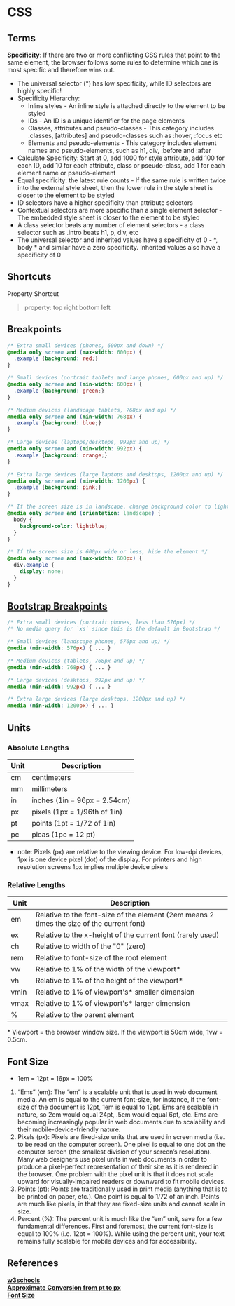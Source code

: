 # CSS

## Terms

**Specificity**: If there are two or more conflicting CSS rules that point to the same element, the browser follows some rules to determine which one is most specific and therefore wins out.

* The universal selector (*) has low specificity, while ID selectors are highly specific!
* Specificity Hierarchy:
  * Inline styles - An inline style is attached directly to the element to be styled
  * IDs - An ID is a unique identifier for the page elements
  * Classes, attributes and pseudo-classes - This category includes .classes, [attributes] and pseudo-classes such as :hover, :focus etc
  * Elements and pseudo-elements - This category includes element names and pseudo-elements, such as h1, div, :before and :after
* Calculate Specificity: Start at 0, add 1000 for style attribute, add 100 for each ID, add 10 for each attribute, class or pseudo-class, add 1 for each element name or pseudo-element
* Equal specificity: the latest rule counts - If the same rule is written twice into the external style sheet, then the lower rule in the style sheet is closer to the element to be styled
* ID selectors have a higher specificity than attribute selectors
* Contextual selectors are more specific than a single element selector - The embedded style sheet is closer to the element to be styled
* A class selector beats any number of element selectors - a class selector such as .intro beats h1, p, div, etc
* The universal selector and inherited values have a specificity of 0 - \*, body \* and similar have a zero specificity. Inherited values also have a specificity of 0

## Shortcuts

Property Shortcut
>property: top right bottom left

## Breakpoints

```CSS
/* Extra small devices (phones, 600px and down) */
@media only screen and (max-width: 600px) {
  .example {background: red;}
}

/* Small devices (portrait tablets and large phones, 600px and up) */
@media only screen and (min-width: 600px) {
  .example {background: green;}
}

/* Medium devices (landscape tablets, 768px and up) */
@media only screen and (min-width: 768px) {
  .example {background: blue;}
} 

/* Large devices (laptops/desktops, 992px and up) */
@media only screen and (min-width: 992px) {
  .example {background: orange;}
} 

/* Extra large devices (large laptops and desktops, 1200px and up) */
@media only screen and (min-width: 1200px) {
  .example {background: pink;}
}

/* If the screen size is in landscape, change background color to lightblue */
@media only screen and (orientation: landscape) {
  body {
    background-color: lightblue;
  }
}

/* If the screen size is 600px wide or less, hide the element */
@media only screen and (max-width: 600px) {
  div.example {
    display: none;
  }
}
```

## [Bootstrap Breakpoints](https://getbootstrap.com/docs/4.3/layout/overview/#responsive-breakpoints)

```CSS
/* Extra small devices (portrait phones, less than 576px) */
/* No media query for `xs` since this is the default in Bootstrap */

/* Small devices (landscape phones, 576px and up) */
@media (min-width: 576px) { ... }

/* Medium devices (tablets, 768px and up) */
@media (min-width: 768px) { ... }

/* Large devices (desktops, 992px and up) */
@media (min-width: 992px) { ... }

/* Extra large devices (large desktops, 1200px and up) */
@media (min-width: 1200px) { ... }
```

## Units

### Absolute Lengths

| Unit | Description                  |
| ---- | ---------------------------- |
| cm   | centimeters                  |
| mm   | millimeters                  |
| in   | inches (1in = 96px = 2.54cm) |
| px   | pixels (1px = 1/96th of 1in) |
| pt   | points (1pt = 1/72 of 1in)   |
| pc   | picas (1pc = 12 pt)          |

* note: Pixels (px) are relative to the viewing device. For low-dpi devices, 1px is one device pixel (dot) of the display. For printers and high resolution screens 1px implies multiple device pixels

### Relative Lengths

| Unit | Description                                                                               |
| ---- | ----------------------------------------------------------------------------------------- |
| em   | Relative to the font-size of the element (2em means 2 times the size of the current font) |
| ex   | Relative to the x-height of the current font (rarely used)                                |
| ch   | Relative to width of the "0" (zero)                                                       |
| rem  | Relative to font-size of the root element                                                 |
| vw   | Relative to 1% of the width of the viewport*                                              |
| vh   | Relative to 1% of the height of the viewport*                                             |
| vmin | Relative to 1% of viewport's* smaller dimension                                           |
| vmax | Relative to 1% of viewport's* larger dimension                                            |
| %    | Relative to the parent element                                                            |

\* Viewport = the browser window size. If the viewport is 50cm wide, 1vw = 0.5cm.

## Font Size

* 1em = 12pt = 16px = 100%

1. “Ems” (em): The “em” is a scalable unit that is used in web document media. An em is equal to the current font-size, for instance, if the font-size of the document is 12pt, 1em is equal to 12pt. Ems are scalable in nature, so 2em would equal 24pt, .5em would equal 6pt, etc. Ems are becoming increasingly popular in web documents due to scalability and their mobile-device-friendly nature.
2. Pixels (px): Pixels are fixed-size units that are used in screen media (i.e. to be read on the computer screen). One pixel is equal to one dot on the computer screen (the smallest division of your screen’s resolution). Many web designers use pixel units in web documents in order to produce a pixel-perfect representation of their site as it is rendered in the browser. One problem with the pixel unit is that it does not scale upward for visually-impaired readers or downward to fit mobile devices.
3. Points (pt): Points are traditionally used in print media (anything that is to be printed on paper, etc.). One point is equal to 1/72 of an inch. Points are much like pixels, in that they are fixed-size units and cannot scale in size.
4. Percent (%): The percent unit is much like the “em” unit, save for a few fundamental differences. First and foremost, the current font-size is equal to 100% (i.e. 12pt = 100%). While using the percent unit, your text remains fully scalable for mobile devices and for accessibility.

## References

**[w3schools](https://www.w3schools.com/css/)**  
**[Approximate Conversion from pt to px](https://reeddesign.co.uk/test/points-pixels.html)**  
**[Font Size](https://kyleschaeffer.com/css-font-size-em-vs-px-vs-pt-vs-percent)**
